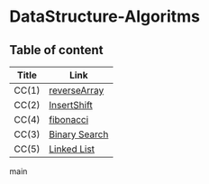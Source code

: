 # DataStructure-Algoritms

## Table of content

| Title | Link |
| ----------- | ----------- |
| CC(1) | [reverseArray](./DataStructure/reverseArray.md) |
| CC(2) | [InsertShift](./DataStructure/insertShift.md)|
| CC(4)|[fibonacci](./DataStructure/ficonacci.md)|
| CC(3) |[Binary Search](./DataStructure/BinarySearch.md)
|CC(5)|[Linked List](./DataStructure/Linked_List/linkedList.md)


 main
